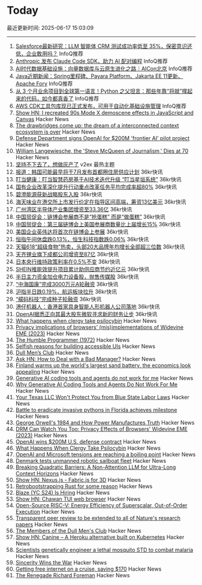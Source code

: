 # Today

最近更新时间: 2025-06-17 15:03:09

--- 
1. [Salesforce最新研究：LLM 智能体 CRM 测试成功率低至 35%，保密意识还低，企业敢用吗？](https://www.infoq.cn/article/0s2zi1gs5ewG0J4DIx7G) InfoQ推荐
2. [Anthropic 发布 Claude Code SDK，助力 AI 配对编程](https://www.infoq.cn/article/rWPURK0yAshwhrJhhYFO) InfoQ推荐
3. [AI时代数据基础设施：向量数据库与云原生进化之路｜AICon北京](https://www.infoq.cn/article/vUMEuFg91llfWNp7UAAX) InfoQ推荐
4. [Java近期新闻：Spring里程碑、Payara Platform、Jakarta EE 11更新、Apache Fory](https://www.infoq.cn/article/dOcaiTOtWbIHtWHABTID) InfoQ推荐
5. [从 3 个月业余项目到全球第一语言！Python 之父坦言：那些年靠“将就”撑起来的代码，如今都真香了](https://www.infoq.cn/article/6Icd9vbMCEZDpuyN9wtj) InfoQ推荐
6. [AWS CDK工具包库现已正式发布，可用于自动化基础设施管理](https://www.infoq.cn/article/9TRaRqIpaF4M6rBBhbyy) InfoQ推荐
7. [Show HN: I recreated 90s Mode X demoscene effects in JavaScript and Canvas](https://jdfio.com/pages-output/demos/x-mode/) Hacker News
8. [The drawbridges come up: the dream of a interconnected context ecosystem is over](https://www.dbreunig.com/2025/06/16/drawbridges-go-up.html) Hacker News
9. [Defense Department signs OpenAI for $200M 'frontier AI' pilot project](https://www.theregister.com/2025/06/17/dod_openai_contract/) Hacker News
10. [William Langewiesche, the 'Steve McQueen of Journalism,' Dies at 70](https://www.nytimes.com/2025/06/16/business/media/william-langewiesche-dead.html) Hacker News
11. [坚持不下去了，想做灰产了](https://www.v2ex.com/t/1139035) v2ex 最热主题
12. [报道：韩国可能最早将于7月发布首都圈住房供应计划](https://www.36kr.com/newsflashes/3340087525062400) 36kr快讯
13. [叮当健康：叮当智慧药房基于AI技术迭代升级 “叮当星垣系统”](https://www.36kr.com/newsflashes/3340077163378433) 36kr快讯
14. [国有企业改革深化提升行动重点改革任务平均完成率超80%](https://www.36kr.com/newsflashes/3340074807768841) 36kr快讯
15. [碧澄能源获新战略股东入股](https://www.36kr.com/newsflashes/3340061181114121) 36kr快讯
16. [海天味业在港交所上市发行价定在指导区间高端，筹资13亿美元](https://www.36kr.com/newsflashes/3340065537488902) 36kr快讯
17. [广州湾区半导体产业集团增资至33.36亿](https://www.36kr.com/newsflashes/3340058132231945) 36kr快讯
18. [中国贸促会：链博会参展商不是“抢蛋糕” 而是“做蛋糕”](https://www.36kr.com/newsflashes/3340059202582272) 36kr快讯
19. [中国贸促会：第三届链博会上美国参展商数量比上届增长15%](https://www.36kr.com/newsflashes/3340058662811398) 36kr快讯
20. [美国企业英伟达将首次在链博会上参展](https://www.36kr.com/newsflashes/3340057475053571) 36kr快讯
21. [恒指午间休盘跌0.13%，恒生科技指数跌0.06%](https://www.36kr.com/newsflashes/3340056958531588) 36kr快讯
22. [天猫618“超级食物”热卖，头部20大品牌年均增长全部超三位数](https://www.36kr.com/newsflashes/3340048912332801) 36kr快讯
23. [天齐锂业旗下成都公司增资至87亿](https://www.36kr.com/newsflashes/3340043312576265) 36kr快讯
24. [日本央行维持政策利率在0.5%不变](https://www.36kr.com/newsflashes/3340040122431494) 36kr快讯
25. [SHEIN推能效提升项目累计助供应商节约近亿元](https://www.36kr.com/newsflashes/3340038160955393) 36kr快讯
26. [半日主力资金加仓电力设备股，抛售传媒股](https://www.36kr.com/newsflashes/3340037251708935) 36kr快讯
27. [“中海国康”完成3000万元A轮融资](https://www.36kr.com/newsflashes/3340033699018760) 36kr快讯
28. [沪指半日跌0.19%，航运板块拉升](https://www.36kr.com/newsflashes/3340028234594310) 36kr快讯
29. [“艨码科技”完成种子轮融资](https://www.36kr.com/newsflashes/3340017697830663) 36kr快讯
30. [港仔机器人：香港首家具身智能人形机器人公司落地](https://www.36kr.com/newsflashes/3340013453473544) 36kr快讯
31. [OpenAI据悉正向其最大股东微软寻求新的财务让步](https://www.36kr.com/newsflashes/3340008518350855) 36kr快讯
32. [What happens when clergy take psilocybin](https://nautil.us/clergy-blown-away-by-psilocybin-1217112/) Hacker News
33. [Privacy implications of browsers’ (mis)implementations of Widevine EME (2023)](https://hal.science/hal-04179324v1/document) Hacker News
34. [The Humble Programmer (1972)](https://www.cs.utexas.edu/~EWD/transcriptions/EWD03xx/EWD340.html) Hacker News
35. [Selfish reasons for building accessible UIs](https://nolanlawson.com/2025/06/16/selfish-reasons-for-building-accessible-uis/) Hacker News
36. [Dull Men’s Club](https://www.theguardian.com/society/2025/jun/09/meet-the-members-of-the-dull-mens-club-some-of-them-would-bore-the-ears-off-you) Hacker News
37. [Ask HN: How to Deal with a Bad Manager?](https://news.ycombinator.com/item?id=44294776) Hacker News
38. [Finland warms up the world's largest sand battery, the economics look appealing](https://techcrunch.com/2025/06/16/finland-warms-up-the-worlds-largest-sand-battery-and-the-economics-look-appealing/) Hacker News
39. [Generative AI coding tools and agents do not work for me](https://blog.miguelgrinberg.com/post/why-generative-ai-coding-tools-and-agents-do-not-work-for-me) Hacker News
40. [Why Generative AI Coding Tools and Agents Do Not Work For Me](https://blog.miguelgrinberg.com/post/why-generative-ai-coding-tools-and-agents-do-not-work-for-me) Hacker News
41. [Your Texas LLC Won't Protect You from Blue State Labor Laws](https://upcactus.com/blog/your-Texas-LLC-won-t-protect-you-from-Blue-State-Labor-Laws) Hacker News
42. [Battle to eradicate invasive pythons in Florida achieves milestone](https://phys.org/news/2025-06-eradicate-invasive-pythons-florida-stunning.html) Hacker News
43. [George Orwell's 1984 and How Power Manufactures Truth](https://www.openculture.com/2025/06/an-introduction-to-george-orwells-1984-and-how-power-manufactures-truth.html) Hacker News
44. [DRM Can Watch You Too: Privacy Effects of Browsers' Widevine EME (2023)](https://hal.science/hal-04179324v1/document) Hacker News
45. [OpenAI wins $200M U.S. defense contract](https://www.cnbc.com/2025/06/16/openai-wins-200-million-us-defense-contract.html) Hacker News
46. [What Happens When Clergy Take Psilocybin](https://nautil.us/clergy-blown-away-by-psilocybin-1217112/) Hacker News
47. [OpenAI and Microsoft tensions are reaching a boiling point](https://www.wsj.com/tech/ai/openai-and-microsoft-tensions-are-reaching-a-boiling-point-4981c44f) Hacker News
48. [Denmark tests unmanned robotic sailboat fleet](https://apnews.com/article/denmark-robot-sailboats-baltic-sea-bfa31c98cf7c93320115c0ad0e6908c5) Hacker News
49. [Breaking Quadratic Barriers: A Non-Attention LLM for Ultra-Long Context Horizons](https://arxiv.org/abs/2506.01963) Hacker News
50. [Show HN: Nexus.js - Fabric.js for 3D](https://punk.cam/lab/nexus) Hacker News
51. [Retrobootstrapping Rust for some reason](https://graydon2.dreamwidth.org/317484.html) Hacker News
52. [Blaze (YC S24) Is Hiring](https://www.ycombinator.com/companies/blaze-2/jobs/dzNmNuw-junior-software-engineer) Hacker News
53. [Show HN: Chawan TUI web browser](https://chawan.net/news/chawan-0-2-0.html) Hacker News
54. [Open-Source RISC-V: Energy Efficiency of Superscalar, Out-of-Order Execution](https://arxiv.org/abs/2505.24363) Hacker News
55. [Transparent peer review to be extended to all of Nature's research papers](https://www.nature.com/articles/d41586-025-01880-9) Hacker News
56. [The Members of the Dull Men's Club](https://www.theguardian.com/society/2025/jun/09/meet-the-members-of-the-dull-mens-club-some-of-them-would-bore-the-ears-off-you) Hacker News
57. [Show HN: Canine – A Heroku alternative built on Kubernetes](https://github.com/czhu12/canine) Hacker News
58. [Scientists genetically engineer a lethal mosquito STD to combat malaria](https://newatlas.com/biology/genetically-engineered-lethal-mosquito-std-combat-malaria/) Hacker News
59. [Sincerity Wins the War](https://www.wheresyoured.at/sic/) Hacker News
60. [Getting free internet on a cruise, saving $170](https://angad.me/blog/2025/getting-free-cruise-internet/) Hacker News
61. [The Renegade Richard Foreman](https://yalereview.org/article/jennifer-krasinski-richard-foreman) Hacker News

